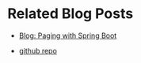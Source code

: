 # Related Blog Posts

* [Blog: Paging with Spring Boot](https://reflectoring.io/spring-boot-paging/)

* [github repo](https://github.com/thombergs/code-examples/tree/master/spring-boot/paging)

